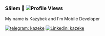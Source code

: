 ### Sälem 👋   ![Profile Views](https://shields.io/badge/dynamic/json?color=blue&label=Profile%20Views&query=value&url=https://api.countapi.xyz/hit/zhapparkulov/visitor)


My name is Kazybek and I'm Mobile Developer



[![telegram: kazeke](https://img.shields.io/badge/-kazeke-blue?style=flat-square&logo=telegram&logoColor=white&link=https://t.me/kzhapparkulov)](https://t.me/kzhapparkulov)
[![Linkedin: kazeke](https://img.shields.io/badge/-kazeke-blue?style=flat-square&logo=Linkedin&logoColor=white&link=https://www.linkedin.com/in/kazybek-zhapparkulov/)](https://www.linkedin.com/in/kazybek-zhapparkulov/)

<!--
**kazekehub/kazekehub** is a ✨ _special_ ✨ repository because its `README.md` (this file) appears on your GitHub profile.

Here are some ideas to get you started:

- 🔭 I’m currently working on ...
- 🌱 I’m currently learning ...
- 👯 I’m looking to collaborate on ...
- 🤔 I’m looking for help with ...
- 💬 Ask me about ...
- 📫 How to reach me: ...
- 😄 Pronouns: ...
- ⚡ Fun fact: ...
-->
